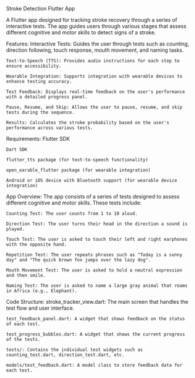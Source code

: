 Stroke Detection Flutter App

A Flutter app designed for tracking stroke recovery through a series of interactive tests. The app guides users through various stages that assess different cognitive and motor skills to detect signs of a stroke.

Features:
    Interactive Tests: Guides the user through tests such as counting, direction following, touch response, mouth movement, and naming tasks.

    Text-to-Speech (TTS): Provides audio instructions for each step to ensure accessibility.

    Wearable Integration: Supports integration with wearable devices to enhance testing accuracy.

    Test Feedback: Displays real-time feedback on the user's performance with a detailed progress panel.

    Pause, Resume, and Skip: Allows the user to pause, resume, and skip tests during the sequence.

    Results: Calculates the stroke probability based on the user's performance across various tests.

Requirements:
    Flutter SDK

    Dart SDK

    flutter_tts package (for text-to-speech functionality)

    open_earable_flutter package (for wearable integration)

    Android or iOS device with Bluetooth support (for wearable device integration)

App Overview:
    The app consists of a series of tests designed to assess different cognitive and motor skills. These tests include:

    Counting Test: The user counts from 1 to 10 aloud.

    Direction Test: The user turns their head in the direction a sound is played.

    Touch Test: The user is asked to touch their left and right earphones with the opposite hand.

    Repetition Test: The user repeats phrases such as "Today is a sunny day" and "The quick brown fox jumps over the lazy dog".

    Mouth Movement Test: The user is asked to hold a neutral expression and then smile.

    Naming Test: The user is asked to name a large gray animal that roams in Africa (e.g., Elephant).

Code Structure:
    stroke_tracker_view.dart: The main screen that handles the test flow and user interface.

    test_feedback_panel.dart: A widget that shows feedback on the status of each test.

    test_progress_bubbles.dart: A widget that shows the current progress of the tests.

    tests/: Contains the individual test widgets such as counting_test.dart, direction_test.dart, etc.

    models/test_feedback.dart: A model class to store feedback data for each test.